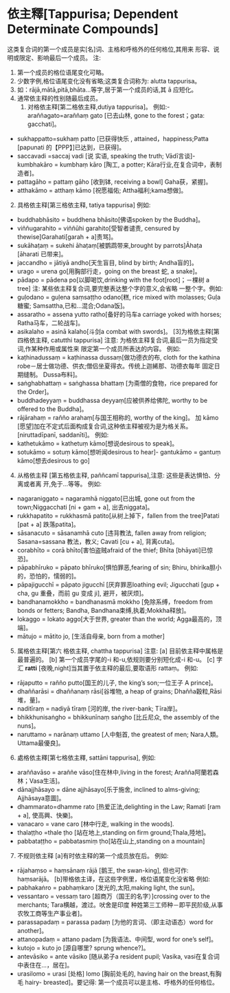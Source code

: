# 依主釋[Tappurisa; Dependent Determinate Compounds]
这类复合词的第一个成员是实[名]词、主格和呼格外的任何格位,其用来 形容、说明或限定、影响最后一个成员。
注:
1. 第一个成员的格位语尾变化可略。
2. 少数字例,格位语尾变化没有省略;这类复合词称为: alutta tappurisa。
3. 如：rājā,mātā,pitā,bhāta...等字,居于第一个成员的话,其 ā 应短化。
4. 通常依主释的性别随最后成员。     
   1. 对格依主释[第二格依主释,dutiya tappurisa]。
例如:- araññagato=araññaṃ gato [已去山林, gone to the forest；gata: gacchati]。
- sukhappatto=sukhaṃ patto [已获得快乐 , attained，happiness;Patta [papunati 的【PPP】]已达到，已获得]。
- saccavadi =saccaj vadi [说 实语, speaking the truth; Vādī言谈]- kumbhakāro = kumbhaṃ kāro [陶工, a potter; Kāra行业,在复合词中，表制造者]。
- pattagāho = pattaṃ gāho [收到钵, receiving a bowl] Gaha获，紧握]。
- atthakāmo = atthaṃ kāmo [祝愿福佑; Attha福利;kama想做]。
2. 具格依主释[第三格依主释, tatiya tappurisa] 
例如:
- buddhabhāsito = buddhena bhāsito[佛语spoken by the Buddha]。
- viññugarahito = viññūhi garahito[受智者谴责, censured by thewise]Garahati[garah + a]责骂]。
- sukāhaṭaṃ = sukehi āhaṭaṃ[被鹦鹉带来,brought by parrots]Āhaṭa [āharati 已带来]。
- jaccandho = jātiyā andho[天生盲目, blind by birth; Andha盲的]。
- urago = urena go[用胸部行走，going on the breast 蛇, a snake]。
- pādapo = pādena po[以脚喝饮,drinking with the foot[root]；－棵树 a tree]
注: 某些依主释复合词,要完整表达整个字的意义,会省略 一整个字。例如:
- guḷodano = guḷena saṃsaṭṭho odano[糕, rice mixed with molasses; Guḷa糖蜜; Samsattha,已和…混合;Odana饭]。 
- assaratho = assena yutto ratho[备好的马车a carriage yoked with horses; Ratha马车，二轮战车]。
- asikalaho = asinā kalaho[斗剑a combat with swords]。
[3]为格依主释[第四格依主释, catutthi tappurisa] 
注意: 为格依主释复合词,最后一员为指定受词,作某种作用或属性来 限定第一个成员所表达的内容。
例如:
- kaṭhinadussaṃ = kaṭhinassa dussaṃ[做功德衣的布, cloth for the kathina robe－居士做功德、供衣;僧侣坐夏得衣。传统上迦絺那、功德衣每年 固定日期缝制。 Dussa布料]。
- saṅghabhattaṃ = saṅghassa bhattaṃ [为斋僧的食物，rice prepared for the Order]。
- buddhadeyyaṃ = buddhassa deyyaṃ[应被供养给佛陀, worthy to be offered to the Buddha]。
- rājārahaṃ = rañño arahaṃ[与国王相称的, worthy of the king]。
加 kāmo [愿望]加在不定式后面构成复合词,这种依主释被视为是为格关系。[niruttadīpanī, saddanīti]。
例如:
- kathetukāmo = kathetuṃ kāmo[想说desirous to speak]。
- sotukāmo = sotuṃ kāmo[想听闻desirous to hear]- gantukāmo = gantuṃ kāmo[想去desirous to go]
4. 从格依主释 [第五格依主释, paññcamī tappurisa],注意: 这些是表达惧怕、分离或者离 开,免于...等等。
例如:
- nagaraniggato = nagaramhā niggato[已出城, gone out from the town;Niggacchati [ni + gam + a], 出去niggata]。
- rukkhapatito = rukkhasmā patito[从树上掉下，fallen from the tree]Patati [pat + a] 跌落patita]。
- sāsanacuto = sāsanamhā cuto [违背教法, fallen away from religion; Sasana=sassana 教法，教义; Cavati [cu + a], 背离cuta]。
- corabhīto = corā bhīto[害怕盗贼afraid of the thief; Bhīta [bhāyati]已惊恐]。
- pāpabhīruko = pāpato bhīruko[惧怕罪恶,fearing of sin; Bhiru, bhirika胆小的，恐怕的，懦弱的]。
- pāpajigucchī = pāpato jigucchī [厌弃罪恶loathing evil; Jigucchati [gup + cha, gu 重叠，而前 gu 变成 ji], 避开，被厌烦]。
- bandhanamokkho = bandhanasmā mokkho [免除系缚，freedom from bonds or fetters; Bandha, Bandhana束缚,执着;Mokkha释放]。
- lokaggo = lokato aggo[大于世界, greater than the world; Agga最高的，顶端]。
- mātujo = mātito jo, [生活自母亲, born from a mother]
5. 属格依主释[第六 格依主释, chattha tappurisa] 注意:
 [a] 目前依主释中属格是最普遍的。
 [b] 第一个成员字尾的-i 和-u,依规则要分别短化成-i 和-u。 
 [c] 字汇 **ratti** [夜晚,night]当其置于依主释的最后,要取语形 rattaṃ。
 例如:
- rājaputto = rañño putto[国王的儿子, the king’s son;一位王子 A prince]。
- dhaññarāsi = dhaññanaṃ rāsi[谷堆物, a heap of grains; Dhañña穀粒,Rāsi堆，量]。
- naditīraṃ = nadiyā tīraṃ [河的岸, the river-bank; Tīra岸]。
- bhikkhunisaṅgho = bhikkunīnaṃ saṅgho [比丘尼众, the assembly of the nuns]。
- naruttamo = narānaṃ uttamo [人中魁首, the greatest of men; Nara人類。Uttama最優良]。
6. 處格依主釋[第七格依主釋, sattāni tappurisa],
例如:
- araññavāso = araññe vāso[住在林中,living in the forest; Arañña阿蘭若森林；Vasa生活]。
- dānajjhāsayo = dāne ajjhāsayo[乐于施舍, inclined to alms-giving; Ajjhāsaya意圖]。
- dhammarato=dhamme rato [热爱正法,delighting in the Law; Ramati [ram + a], 使高興、快樂]。
- vanacaro = vane caro [林中行走, walking in the woods].
- thalaṭṭho =thale ṭho [站在地上,standing on firm ground;Thala,陸地]。
- pabbataṭṭho = pabbatasmiṃ ṭho[站在山上,standing on a mountain]
7. 不规则依主释
[a]有时依主释的第一个成员放在后。
例如: 
- rājahaṃso = haṃsānaṃ rājā [鹅王, the swan-king], 但也可作: haṃsarājā。
[b]带格依主译，在这些字例里，格位语尾变化没省略
例如:
- pabhakaṅro = pabhaṃkaro [发光的,太阳,making light, the sun]。
- vessantaro = vessaṃ taro [超商万（国王的名字）]crossing over to the merchants; Tara横越，渡过。吠舍是印度 种姓第三工师种－即平民阶级,从事农牧工商等生产事业者]。
- parassapadaṃ = parassa padaṃ [为他的言词、（即主动语态）word for another]。
- attanopadaṃ = attano padaṃ [为我语法、中间型, word for one’s self]。
- kutojo = kuto jo [源自哪里? sprung whence?]。
- antevāsiko = ante vāsiko [随从弟子a resident pupil; Vasika, vasi在复合词中表住在…，居在]。
- urasilomo = urasi [处格] lomo [胸前处毛的, having hair on the breast,有胸毛
hairy- breasted]。要记得: 第一个成员可以是主格、呼格外的任何格位。